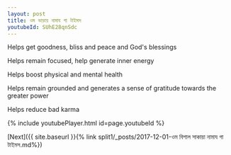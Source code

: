 ```yaml
---
layout: post
title: ওম ভাড়ায় নামায গা টাইমস
youtubeId: SUhE28qnSdc
---
```

 
 
Helps get goodness, bliss and peace and God's blessings
 
Helps remain focused, help generate inner energy 
 
Helps boost physical and mental health 
 
Helps remain grounded and generates a sense of gratitude towards the greater power 
 
Helps reduce bad karma
 
 
 
 


{% include youtubePlayer.html id=page.youtubeId %}
 
[Next]({{ site.baseurl }}{% link  split1/_posts/2017-12-01-ওম বিশাল সাকায়া নামায গা টাইমস.md%})
 
